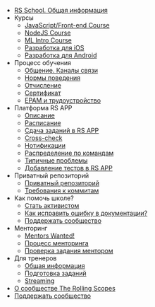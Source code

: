 - [RS School. Общая информация](README.md)
- Курсы
  - [JavaScript/Front-end Course](js-fe-course.md)
  - [NodeJS Course](nodejs-course.md)
  - [ML Intro Course](ml-intro-course.md)
  - [Разработка для iOS](https://rs.school/ios/)
  - [Разработка для Android](https://rs.school/android/)
- Процесс обучения
  - [Общение. Каналы связи](rs-school-chats.md)
  - [Нормы поведения](code-of-conduct.md)
  - [Отчисление](dismission.md)
  - [Сертификат](rs-school-certificate.md)
  - [EPAM и трудоустройство](employment.md)
- Платформа RS APP
  - [Описание](rs-app.md)
  - [Расписание](rs-app-schedule.md)
  - [Сдача заданий в RS APP](rs-app-tasks.md)
  - [Cross-check](cross-check-flow.md)
  - [Нотификации](notifications.md)
  - [Распределение по командам](teams.md)
  - [Типичные проблемы](rs-app-issues.md)
  - [Добавление тестов в RS APP](rs-app-add-tests.md)
- Приватный репозиторий
  - [Приватный репозиторий](private-repository.md)
  - [Требования к коммитам](git-convention.md)
- Как помочь школе?
  - [Стать активистом](rs-school-activist.md)
  - [Как исправить ошибку в документации?](fix-typo.md)
  - [Поддержать сообщество](fundraiser.md)
- Менторинг
  - [Mentors Wanted!](rs-school-mentor.md)
  - [Процесс менторинга](mentoring.md)
  - [Проверка задания ментором](pull-request-review-process.md)
- Для тренеров
  - [Общая информация](rs-school-trainer.md)
  - [Подготовка заданий](create-task.md)
  - [Streaming](streaming.md)
- [О сообществе The Rolling Scopes](rolling-scopes-overview.md)
- [Поддержать сообщество](fundraiser.md)
